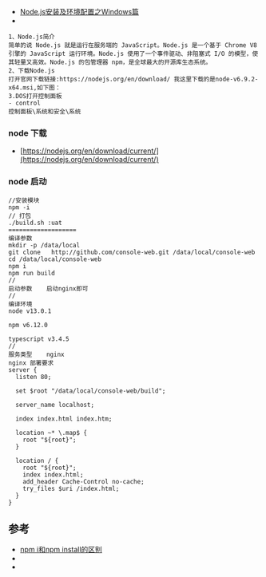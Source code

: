 
- [Node.js安装及环境配置之Windows篇](https://www.cnblogs.com/zhouyu2017/p/6485265.html)
-
```
1、Node.js简介
简单的说 Node.js 就是运行在服务端的 JavaScript。Node.js 是一个基于 Chrome V8 引擎的 JavaScript 运行环境。Node.js 使用了一个事件驱动、非阻塞式 I/O 的模型，使其轻量又高效。Node.js 的包管理器 npm，是全球最大的开源库生态系统。
2、下载Node.js
打开官网下载链接:https://nodejs.org/en/download/ 我这里下载的是node-v6.9.2-x64.msi,如下图：
3.DOS打开控制面板
- control
控制面板\系统和安全\系统

```
### node 下载
- [https://nodejs.org/en/download/current/](https://nodejs.org/en/download/current/)

### node 启动
```
//安装模块
npm -i 
// 打包
./build.sh :uat
===================
编译参数	
mkdir -p /data/local
git clone 	http://github.com/console-web.git /data/local/console-web
cd /data/local/console-web
npm i 
npm run build
//
启动参数	启动nginx即可
//
编译环境	
node v13.0.1

npm v6.12.0

typescript v3.4.5
//
服务类型	nginx
nginx 部署要求	
server {
  listen 80;

  set $root "/data/local/console-web/build";
 
  server_name localhost;

  index index.html index.htm;

  location ~* \.map$ {
    root "${root}";
  }
 
  location / {
    root "${root}";
    index index.html;
    add_header Cache-Control no-cache;
    try_files $uri /index.html;
  }
}
```

## 参考
- [npm i和npm install的区别](https://blog.csdn.net/chern1992/article/details/79193211)
- []()
- []()